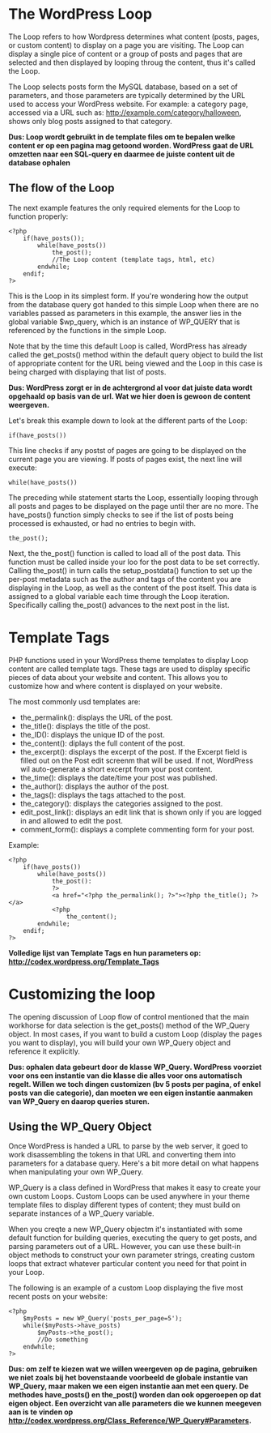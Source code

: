 # The WordPress Loop

The Loop refers to how Wordpress determines what content (posts, pages, or custom content) to display on a page you are visiting. The Loop can display a single pice of content or a group of posts and pages that are selected and then displayed by looping throug the content, thus it's called the Loop.

The Loop selects posts form the MySQL database, based on a set of parameters, and those parameters are typically determined by the URL used to access your WordPress website. For example: a category page, accessed via a URL such as: http://example.com/category/halloween, shows only blog posts assigned to that category.

**Dus: Loop wordt gebruikt in de template files om te bepalen welke content er op een pagina mag getoond worden. WordPress gaat de URL omzetten naar een SQL-query en daarmee de juiste content uit de database ophalen**

## The flow of the Loop

The next example features the only required elements for the Loop to function properly:

```
<?php
	if(have_posts());
		while(have_posts())
			the_post();
			//The Loop content (template tags, html, etc)
		endwhile;
	endif;
?>
```

This is the Loop in its simplest form. If you're wondering how the output from the database query got handed to this simple Loop when there are no variables passed as parameters in this example, the answer lies in the global variable $wp_query, which is an instance of WP_QUERY that is referenced by the functions in the simple Loop.

Note that by the time this default Loop is called, WordPress has already called the get_posts() method within the default query object to build the list of appropriate content for the URL being viewed and the Loop in this case is being charged with displaying that list of posts.

**Dus: WordPress zorgt er in de achtergrond al voor dat juiste data wordt opgehaald op basis van de url. Wat we hier doen is gewoon de content weergeven.**

Let's break this example down to look at the different parts of the Loop:

```
if(have_posts())
```

This line checks if any postst of pages are going to be displayed on the current page you are viewing. If posts of pages exist, the next line will execute:

``` 
while(have_posts())
```

The preceding while statement starts the Loop, essentially looping through all posts and pages to be displayed on the page until ther are no more. The have_posts() function simply checks to see if the list of posts being processed is exhausted, or had no entries to begin with.

```
the_post();
```

Next, the the_post() function is called to load all of the post data. This function must be called inside your loo for the post data to be set correctly. Calling the_post() in turn calls the setup_postdata() function to set up the per-post metadata such as the author and tags of the content you are displaying in the Loop, as well as the content of the post itself. This data is assigned to a global variable each time through the Loop iteration. Specifically calling the_post() advances to the next post in the list.

# Template Tags

PHP functions used in your WordPress theme templates to display Loop content are called template tags. These tags are used to display specific pieces of data about your website and content. This allows you to customize how and where content is displayed on your website.

The most commonly usd templates are: 
* the_permalink(): displays the URL of the post.
* the_title(): displays the title of the post.
* the_ID(): displays the unique ID of the post. 
* the_content(): diplays the full content of the post.
* the_excerpt(): displays the excerpt of the post. If the Excerpt field is filled out on the Post edit screenm that will be used. If not, WordPress wil auto-generate a short excerpt from your post content.
* the_time(): displays the date/time your post was published.
* the_author(): displays the author of the post.
* the_tags(): displays the tags attached to the post.
* the_category(): displays the categories assigned to the post.
* edit_post_link(): displays an edit link that is shown only if you are logged in and allowed to edit the post.
* comment_form(): displays a complete commenting form for your post.

Example:

``` 
<?php
	if(have_posts())
		while(have_posts())
			the_post():
			?>
			<a href="<?php the_permalink(); ?>"><?php the_title(); ?></a>
			<?php
				the_content();
		endwhile;
	endif;
?>
```

**Volledige lijst van Template Tags en hun parameters op: http://codex.wordpress.org/Template_Tags**

# Customizing the loop

The opening discussion of Loop flow of control mentioned that the main workhorse for data selection is the get_posts() method of the WP_Query object. In most cases, if you want to build a custom Loop (display the pages you want to display), you will build your own WP_Query object and reference it explicitly.

**Dus: ophalen data gebeurt door de klasse WP_Query. WordPress voorziet voor ons een instantie van die klasse die alles voor ons automatisch regelt. Willen we toch dingen customizen (bv 5 posts per pagina, of enkel posts van die categorie), dan moeten we een eigen instantie aanmaken van WP_Query en daarop queries sturen.**

## Using the WP_Query Object

Once WordPress is handed a URL to parse by the web server, it goed to work disassembling the tokens in that URL and converting them into parameters for a database query. Here's a bit more detail on what happens when manipulating your own WP_Query.

WP_Query is a class defined in WordPress that makes it easy to create your own custom Loops. Custom Loops can be used anywhere in your theme template files to display different types of content; they must build on separate instances of a WP_Query variable.

When you creqte a new WP_Query objectm it's instantiated with some default function for building queries, executing the query to get posts, and parsing parameters out of a URL. However, you can use these built-in object methods to construct your own parameter strings, creating custom loops that extract whatever particular content you need for that point in your Loop.

The following is an example of a custom Loop displaying the five most recent posts on your website:

```
<?php
	$myPosts = new WP_Query('posts_per_page=5');
	while($myPosts->have_posts)
		$myPosts->the_post();
		//Do something
	endwhile;
?>
```

**Dus: om zelf te kiezen wat we willen weergeven op de pagina, gebruiken we niet zoals bij het bovenstaande voorbeeld de globale instantie van WP_Query, maar maken we een eigen instantie aan met een query. De methodes have_posts() en the_post() worden dan ook opgeroepen op dat eigen object. Een overzicht van alle parameters die we kunnen meegeven aan is te vinden op http://codex.wordpress.org/Class_Reference/WP_Query#Parameters.**

